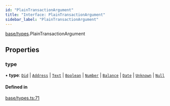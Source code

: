```yaml
---
id: "PlainTransactionArgument"
title: "Interface: PlainTransactionArgument"
sidebar_label: "PlainTransactionArgument"
---
```


[base/types](../../../../modules/Base/Types/Types.md).PlainTransactionArgument

## Properties

### type

• **type**: [`Did`](../../../../enums/Base/Types/TransactionArgumentType/TransactionArgumentType.md#did) \| [`Address`](../../../../enums/Base/Types/TransactionArgumentType/TransactionArgumentType.md#address) \| [`Text`](../../../../enums/Base/Types/TransactionArgumentType/TransactionArgumentType.md#text) \| [`Boolean`](../../../../enums/Base/Types/TransactionArgumentType/TransactionArgumentType.md#boolean) \| [`Number`](../../../../enums/Base/Types/TransactionArgumentType/TransactionArgumentType.md#number) \| [`Balance`](../../../../enums/Base/Types/TransactionArgumentType/TransactionArgumentType.md#balance) \| [`Date`](../../../../enums/Base/Types/TransactionArgumentType/TransactionArgumentType.md#date) \| [`Unknown`](../../../../enums/Base/Types/TransactionArgumentType/TransactionArgumentType.md#unknown) \| [`Null`](../../../../enums/Base/Types/TransactionArgumentType/TransactionArgumentType.md#null)

#### Defined in

[base/types.ts:71](https://github.com/PolymeshAssociation/polymesh-sdk/blob/fedc4714f/src/base/types.ts#L71)
